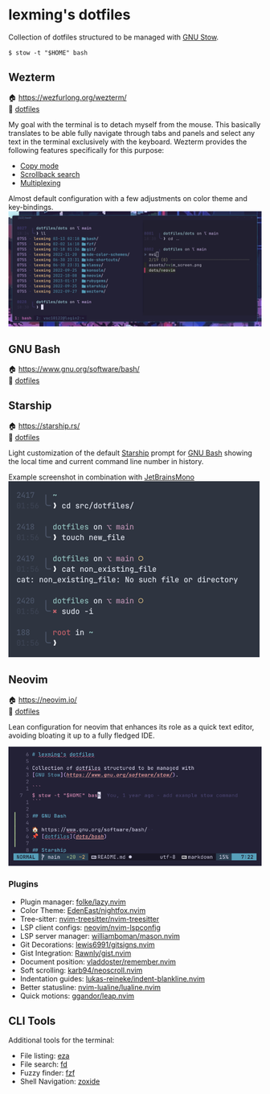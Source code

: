 # lexming's dotfiles

Collection of dotfiles structured to be managed with
[GNU Stow](https://www.gnu.org/software/stow/).

```
$ stow -t "$HOME" bash
```

## Wezterm

🏠 https://wezfurlong.org/wezterm/  
📌 [dotfiles](dots/wezterm/.config/wezterm)

My goal with the terminal is to detach myself from the mouse. This basically
translates to be able fully navigate through tabs and panels and select any
text in the terminal exclusively with the keyboard. Wezterm provides the
following features specifically for this purpose:
* [Copy mode](https://wezfurlong.org/wezterm/copymode.html)
* [Scrollback search](https://wezfurlong.org/wezterm/scrollback.html#searching-the-scrollback)
* [Multiplexing](https://wezfurlong.org/wezterm/multiplexing.html)

Almost default configuration with a few adjustments on color theme and
key-bindings.
![Wezterm screenshot](/assets/wezterm_window.png)

## GNU Bash

🏠 https://www.gnu.org/software/bash/  
📌 [dotfiles](dots/bash)

## Starship

🏠 https://starship.rs/  
📌 [dotfiles](dots/starship/.config)

Light customization of the default [Starship](https://starship.rs/) prompt
for [GNU Bash](https://www.gnu.org/software/bash/) showing the local time and
current command line number in history.

Example screenshot in combination with [JetBrainsMono](https://github.com/JetBrains/JetBrainsMono)
![Starship prompt screenshot](/assets/starship_prompt.png)

## Neovim

🏠 https://neovim.io/  
📌 [dotfiles](dots/neovim/.config/nvim)

Lean configuration for neovim that enhances its role as a quick text editor,
avoiding bloating it up to a fully fledged IDE.

![Neovim screenshot](/assets/nvim_screen.png)

### Plugins

* Plugin manager: [folke/lazy.nvim](https://github.com/folke/lazy.nvim)
* Color Theme: [EdenEast/nightfox.nvim](https://github.com/EdenEast/nightfox.nvim)
* Tree-sitter: [nvim-treesitter/nvim-treesitter](https://github.com/nvim-treesitter/nvim-treesitter)
* LSP client configs: [neovim/nvim-lspconfig](https://github.com/neovim/nvim-lspconfig)
* LSP server manager: [williamboman/mason.nvim](https://github.com/williamboman/mason.nvim)
* Git Decorations: [lewis6991/gitsigns.nvim](https://github.com/lewis6991/gitsigns.nvim)
* Gist Integration: [Rawnly/gist.nvim](https://github.com/Rawnly/gist.nvim)
* Document position: [vladdoster/remember.nvim](https://github.com/vladdoster/remember.nvim)
* Soft scrolling: [karb94/neoscroll.nvim](https://github.com/karb94/neoscroll.nvim)
* Indentation guides: [lukas-reineke/indent-blankline.nvim](https://github.com/lukas-reineke/indent-blankline.nvim)
* Better statusline: [nvim-lualine/lualine.nvim](https://github.com/nvim-lualine/lualine.nvim)
* Quick motions: [ggandor/leap.nvim](https://github.com/ggandor/leap.nvim)

## CLI Tools

Additional tools for the terminal:

* File listing: [eza](https://github.com/eza-community/eza)
* File search: [fd](https://github.com/sharkdp/fd)
* Fuzzy finder: [fzf](https://github.com/junegunn/fzf)
* Shell Navigation: [zoxide](https://github.com/ajeetdsouza/zoxide)

